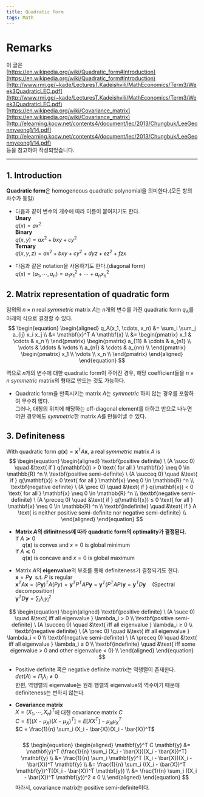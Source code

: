 ```yaml
---
title: Quadratic form
tags: Math
---
```


# Remarks
이 글은 <br>
[https://en.wikipedia.org/wiki/Quadratic_form#Introduction](https://en.wikipedia.org/wiki/Quadratic_form#Introduction) <br>
[http://www.rmi.ge/~kade/LecturesT.Kadeishvili/MathEconomics/Term3/Week3QuadraticLEC.pdf](http://www.rmi.ge/~kade/LecturesT.Kadeishvili/MathEconomics/Term3/Week3QuadraticLEC.pdf) <br>
[https://en.wikipedia.org/wiki/Covariance_matrix](https://en.wikipedia.org/wiki/Covariance_matrix) <br>
[http://elearning.kocw.net/contents4/document/lec/2013/Chungbuk/LeeGeonmyeong1/14.pdf](http://elearning.kocw.net/contents4/document/lec/2013/Chungbuk/LeeGeonmyeong1/14.pdf) <br>
등을 참고하여 작성되었습니다.

<!--more-->

---

## 1. Introduction
**Quadratic form**은 homogeneous quadratic polynomial을 의미한다.(모든 항의 차수가 동일) <br>

- 다음과 같이 변수의 개수에 따라 이름이 붙여지기도 한다. <br>
**Unary** <br>
$q(x) = ax^2$ <br>
**Binary** <br>
$q(x, y) = ax^2 + bxy + cy^2$ <br>
**Ternary** <br>
$q(x, y, z) = ax^2 + bxy + cy^2 + dyz + ez^2 + fzx$ <br>

- 다음과 같은 notation을 사용하기도 한다.(diagonal form) <br>
$q(x) = \langle a_1, \cdots, a_n \rangle = a_1x_1^2 + \cdots + a_nx_n^2$

## 2. Matrix representation of quadratic form
임의의 $n \times n$ real *symmetric* matrix $A$는 $n$개의 변수를 가진 quadratic form $q_A$를 아래의 식으로 결정할 수 있다. <br>
$$
\begin{equation}
\begin{aligned}
  q_A(x_1, \cdots, x_n) &= \sum_i \sum_j a_{ij} x_i x_j \\
  &= \mathbf{x}^T A \mathbf{x} \\
  &=
  \begin{pmatrix}
  x_1 & \cdots & x_n \\
  \end{pmatrix}
  \begin{pmatrix}
  a_{11} & \cdots & a_{n1} \\
  \vdots & \ddots & \vdots \\
  a_{n1} & \cdots & a_{nn} \\
  \end{pmatrix}
  \begin{pmatrix}
  x_1 \\
  \vdots \\
  x_n \\
  \end{pmatrix}
\end{aligned}
\end{equation}
$$

역으로 $n$개의 변수에 대한 quadratic form이 주어진 경우, 해당 coefficient들을 $n \times n$ *symmetric* matrix의 형태로 만드는 것도 가능하다. <br>

- Quadratic form을 만족시키는 matrix $A$는 *symmetric* 하지 않는 경우를 포함하여 무수히 많다. <br>
그러나, 대칭의 위치에 해당하는 off-diagonal element를 더하고 반으로 나누면 어떤 경우에도 *symmetric*한 matrix $A$를 만들어낼 수 있다.

## 3. Definiteness
With quadratic form $q(\mathbf{x}) = \mathbf{x}^T A \mathbf{x}$, a real *symmetric* matrix $A$ is
$$
\begin{equation}
\begin{aligned}
    \textbf{positive definite} \ (A \succ 0) \quad &\text{ if } q(\mathbf{x}) > 0 \text{ for all } \mathbf{x} \neq 0 \in \mathbb{R} ^n \\
    \textbf{positive semi-definite} \ (A \succeq 0) \quad &\text{ if } q(\mathbf{x}) ≥ 0 \text{ for all } \mathbf{x} \neq 0 \in \mathbb{R} ^n \\
    \textbf{negative definite} \ (A \prec 0) \quad &\text{ if } q(\mathbf{x}) < 0 \text{ for all } \mathbf{x} \neq 0 \in \mathbb{R} ^n \\
    \textbf{negative semi-definite} \ (A \preceq 0) \quad &\text{ if } q(\mathbf{x}) ≤ 0 \text{ for all } \mathbf{x} \neq 0 \in \mathbb{R} ^n \\
    \textbf{indefinite} \quad &\text{ if } A \text{ is neither positive semi-definite nor negative semi-definite}  \\
\end{aligned}
\end{equation}
$$

- **Matrix $A$의 difinitness에 따라 quadratic form의 optimality가 결정된다.** <br>
$\text{If } A \succeq 0$ <br>
&emsp; $q(\mathbf{x}) \text{ is convex and } x=0 \text{ is global minimum}$ <br>
$\text{If } A \preceq 0$ <br>
&emsp; $q(\mathbf{x}) \text{ is concave and } x=0 \text{ is global maximum}$

- Matrix $A$의 **eigenvalue**의 부호를 통해 definiteness가 결정되기도 한다. <br>
$\mathbf{x} = P\mathbf{y} \ \text{ s.t. } P \text{ is regular}$ <br>
$\mathbf{x}^T A \mathbf{x} = (P\mathbf{y})^T A (Py) = \mathbf{y}^T P^T A P \mathbf{y} = \mathbf{y}^T (P^TAP)\mathbf{y} = \mathbf{y}^TD\mathbf{y} \quad \text{(Spectral decomposition)}$ <br>
$\mathbf{y}^TD\mathbf{y} = \sum_i \lambda_i y_i^2$ <br>

$$
\begin{equation}
\begin{aligned}
    \textbf{positive definite} \ (A \succ 0) \quad &\text{ iff all eigenvalue } \lambda_i > 0 \\
    \textbf{positive semi-definite} \ (A \succeq 0) \quad &\text{ iff all eigenvalue } \lambda_i ≥ 0 \\
    \textbf{negative definite} \ (A \prec 0) \quad &\text{ iff all eigenvalue } \lambda_i < 0 \\
    \textbf{negative semi-definite} \ (A \preceq 0) \quad &\text{ iff all eigenvalue } \lambda_i ≤ 0 \\
    \textbf{indefinite} \quad &\text{ iff some eigenvalue > 0 and other eigenvalue < 0} \\
\end{aligned}
\end{equation}
$$

- Positive definite 혹은 negative definite matrix는 역행렬이 존재한다. <br>
$det(A) = \Pi_i \lambda_i \neq 0$ <br>
한편, 역행렬의 eigenvalue는 원래 행렬의 eigenvalue의 역수이기 때문에 definiteness는 변하지 않는다.

- **Covariance matrix** <br>
$X = (X_1, \cdots, X_n)^T$에 대한 covariance matrix $C$ <br>
$C = E[(X - \mu_X)(X - \mu_X)^T] = E[XX^T] - \mu_X\mu_X^T$ <br>
$C = \frac{1}{n} \sum_i (X_i - \bar{X})(X_i - \bar{X})^T$ <br><br>
$$
\begin{equation}
\begin{aligned}
    \mathbf{y}^T C \mathbf{y} &= \mathbf{y}^T (\frac{1}{n} \sum_i (X_i - \bar{X})(X_i - \bar{X})^T) \mathbf{y} \\
    &= \frac{1}{n} \sum_i \mathbf{y}^T (X_i - \bar{X})(X_i - \bar{X})^T \mathbf{y} \\
    &= \frac{1}{n} \sum_i ((X_i - \bar{X})^T \mathbf{y})^T((X_i - \bar{X})^T \mathbf{y}) \\
    &= \frac{1}{n} \sum_i ((X_i - \bar{X})^T \mathbf{y})^2 ≥ 0 \\
\end{aligned}
\end{equation}
$$
따라서, covariance matrix는 positive semi-definite이다. <br>
